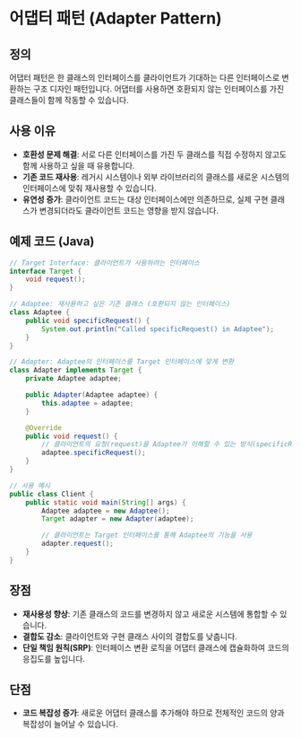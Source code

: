 # 어댑터 패턴 (Adapter Pattern)

## 정의

어댑터 패턴은 한 클래스의 인터페이스를 클라이언트가 기대하는 다른 인터페이스로 변환하는 구조 디자인 패턴입니다. 어댑터를 사용하면 호환되지 않는 인터페이스를 가진 클래스들이 함께 작동할 수 있습니다.

## 사용 이유

- **호환성 문제 해결**: 서로 다른 인터페이스를 가진 두 클래스를 직접 수정하지 않고도 함께 사용하고 싶을 때 유용합니다.
- **기존 코드 재사용**: 레거시 시스템이나 외부 라이브러리의 클래스를 새로운 시스템의 인터페이스에 맞춰 재사용할 수 있습니다.
- **유연성 증가**: 클라이언트 코드는 대상 인터페이스에만 의존하므로, 실제 구현 클래스가 변경되더라도 클라이언트 코드는 영향을 받지 않습니다.

## 예제 코드 (Java)

```java
// Target Interface: 클라이언트가 사용하려는 인터페이스
interface Target {
    void request();
}

// Adaptee: 재사용하고 싶은 기존 클래스 (호환되지 않는 인터페이스)
class Adaptee {
    public void specificRequest() {
        System.out.println("Called specificRequest() in Adaptee");
    }
}

// Adapter: Adaptee의 인터페이스를 Target 인터페이스에 맞게 변환
class Adapter implements Target {
    private Adaptee adaptee;

    public Adapter(Adaptee adaptee) {
        this.adaptee = adaptee;
    }

    @Override
    public void request() {
        // 클라이언트의 요청(request)을 Adaptee가 이해할 수 있는 방식(specificRequest)으로 변환
        adaptee.specificRequest();
    }
}

// 사용 예시
public class Client {
    public static void main(String[] args) {
        Adaptee adaptee = new Adaptee();
        Target adapter = new Adapter(adaptee);

        // 클라이언트는 Target 인터페이스를 통해 Adaptee의 기능을 사용
        adapter.request();
    }
}
```

## 장점

- **재사용성 향상**: 기존 클래스의 코드를 변경하지 않고 새로운 시스템에 통합할 수 있습니다.
- **결합도 감소**: 클라이언트와 구현 클래스 사이의 결합도를 낮춥니다.
- **단일 책임 원칙(SRP)**: 인터페이스 변환 로직을 어댑터 클래스에 캡슐화하여 코드의 응집도를 높입니다.

## 단점

- **코드 복잡성 증가**: 새로운 어댑터 클래스를 추가해야 하므로 전체적인 코드의 양과 복잡성이 늘어날 수 있습니다.